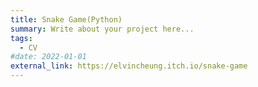 ```yaml
---
title: Snake Game(Python)
summary: Write about your project here...
tags:
  - CV
#date: 2022-01-01
external_link: https://elvincheung.itch.io/snake-game
---
```

